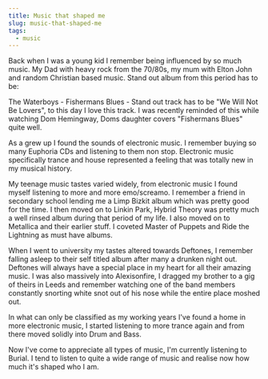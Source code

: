 ```yaml
---
title: Music that shaped me
slug: music-that-shaped-me
tags:
  - music
---
```

Back when I was a young kid I remember being influenced by so much music. My Dad with heavy rock from the 70/80s, my mum with Elton John and random Christian based music. Stand out album from this period has to be:

The Waterboys - Fishermans Blues - Stand out track has to be "We Will Not Be Lovers", to this day I love this track. I was recently reminded of this while watching Dom Hemingway, Doms daughter covers "Fishermans Blues" quite well.

As a grew up I found the sounds of electronic music. I remember buying so many Euphoria CDs and listening to them non stop. Electronic music specifically trance and house represented a feeling that was totally new in my musical history.

My teenage music tastes varied widely, from electronic music I found myself listening to more and more emo/screamo. I remember a friend in secondary school lending me a Limp Bizkit album which was pretty good for the time. I then moved on to Linkin Park, Hybrid Theory was pretty much a well rinsed album during that period of my life. I also moved on to Metallica and their earlier stuff. I coveted Master of Puppets and Ride the Lightning as must have albums.

When I went to university my tastes altered towards Deftones, I remember falling asleep to their self titled album after many a drunken night out. Deftones will always have a special place in my heart for all their amazing music. I was also massively into Alexisonfire, I dragged my brother to a gig of theirs in Leeds and remember watching one of the band members constantly snorting white snot out of his nose while the entire place moshed out.

In what can only be classified as my working years I've found a home in more electronic music, I started listening to more trance again and from there moved solidly into Drum and Bass.

Now I've come to appreciate all types of music, I'm currently listening to Burial. I tend to listen to quite a wide range of music and realise now how much it's shaped who I am.



